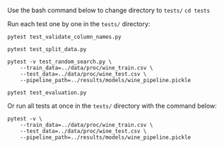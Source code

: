 Use the bash command below to change directory to `tests/`
```cd tests```

Run each test one by one in the `tests/` directory:
```
pytest test_validate_column_names.py

pytest test_split_data.py

pytest -v test_random_search.py \
    --train_data=../data/proc/wine_train.csv \
    --test_data=../data/proc/wine_test.csv \
    --pipeline_path=../results/models/wine_pipeline.pickle

pytest test_evaluation.py
```

Or run all tests at once in the `tests/` directory with the command below: 
```
pytest -v \
    --train_data=../data/proc/wine_train.csv \
    --test_data=../data/proc/wine_test.csv \
    --pipeline_path=../results/models/wine_pipeline.pickle
```

